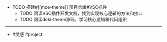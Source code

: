 - TODO 搭建#[[moe-theme]] 项目仓库#VSC插件
	- TODO 阅读VSC插件开发文档，找到实现核心逻辑的方法和接口
	- TODO 阅读doki-theme源码，学习核心逻辑和代码组织
- ---
- #灵感 #project